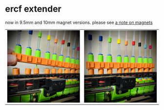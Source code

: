 # ercf extender

now in 9.5mm and 10mm magnet versions.  please see [a note on magnets](https://github.com/geoffrey-young/pika-filament-buffer#a-note-on-magnets)

| | |
| :---: | :---: |
| ![ercf 90 degree extender up](./images/extender-up.jpg) | ![ercf 90 degree extender](./images/extender-down.jpg) | 
